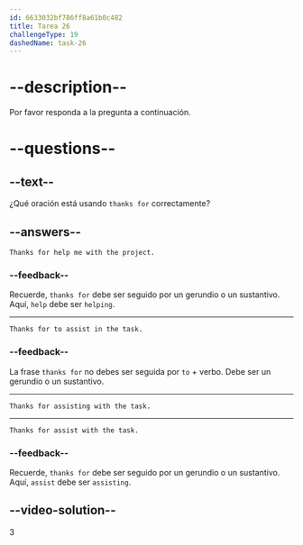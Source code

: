 ```yaml
---
id: 6633032bf786ff8a61b0c482
title: Tarea 26
challengeType: 19
dashedName: task-26
---
```


# --description--

Por favor responda a la pregunta a continuación.

# --questions--

## --text--

¿Qué oración está usando `thanks for` correctamente?

## --answers--

`Thanks for help me with the project.`

### --feedback--

Recuerde, `thanks for` debe ser seguido por un gerundio o un sustantivo. Aquí, `help` debe ser `helping`.

---

`Thanks for to assist in the task.`

### --feedback--

La frase `thanks for` no debes ser seguida por `to` + verbo. Debe ser un gerundio o un sustantivo.

---

`Thanks for assisting with the task.`

---

`Thanks for assist with the task.`

### --feedback--

Recuerde, `thanks for` debe ser seguido por un gerundio o un sustantivo. Aquí, `assist` debe ser `assisting`.

## --video-solution--

3
